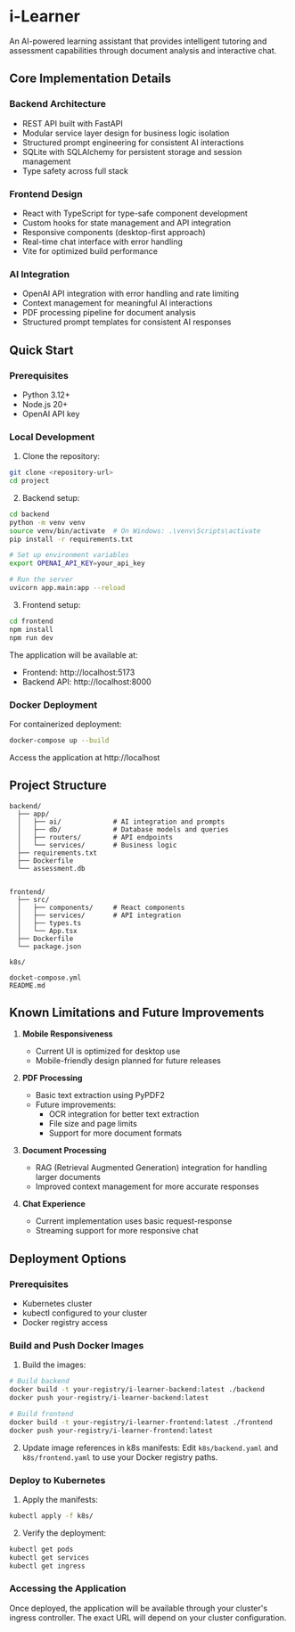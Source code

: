 # i-Learner

An AI-powered learning assistant that provides intelligent tutoring and assessment capabilities through document analysis and interactive chat.

## Core Implementation Details

### Backend Architecture

- REST API built with FastAPI
- Modular service layer design for business logic isolation
- Structured prompt engineering for consistent AI interactions
- SQLite with SQLAlchemy for persistent storage and session management
- Type safety across full stack

### Frontend Design

- React with TypeScript for type-safe component development
- Custom hooks for state management and API integration
- Responsive components (desktop-first approach)
- Real-time chat interface with error handling
- Vite for optimized build performance

### AI Integration

- OpenAI API integration with error handling and rate limiting
- Context management for meaningful AI interactions
- PDF processing pipeline for document analysis
- Structured prompt templates for consistent AI responses

## Quick Start

### Prerequisites

- Python 3.12+
- Node.js 20+
- OpenAI API key

### Local Development

1. Clone the repository:

```bash
git clone <repository-url>
cd project
```

2. Backend setup:

```bash
cd backend
python -m venv venv
source venv/bin/activate  # On Windows: .\venv\Scripts\activate
pip install -r requirements.txt

# Set up environment variables
export OPENAI_API_KEY=your_api_key

# Run the server
uvicorn app.main:app --reload
```

3. Frontend setup:

```bash
cd frontend
npm install
npm run dev
```

The application will be available at:

- Frontend: http://localhost:5173
- Backend API: http://localhost:8000

### Docker Deployment

For containerized deployment:

```bash
docker-compose up --build
```

Access the application at http://localhost

## Project Structure

```
backend/
  ├── app/
  │   ├── ai/             # AI integration and prompts
  │   ├── db/             # Database models and queries
  │   ├── routers/        # API endpoints
  │   └── services/       # Business logic
  ├── requirements.txt
  ├── Dockerfile
  └── assessment.db


frontend/
  ├── src/
  │   ├── components/     # React components
  │   ├── services/       # API integration
  │   ├── types.ts
  │   └── App.tsx
  ├── Dockerfile
  └── package.json

k8s/

docket-compose.yml
README.md
```

## Known Limitations and Future Improvements

1. **Mobile Responsiveness**

   - Current UI is optimized for desktop use
   - Mobile-friendly design planned for future releases

2. **PDF Processing**

   - Basic text extraction using PyPDF2
   - Future improvements:
     - OCR integration for better text extraction
     - File size and page limits
     - Support for more document formats

3. **Document Processing**

   - RAG (Retrieval Augmented Generation) integration for handling larger documents
   - Improved context management for more accurate responses

4. **Chat Experience**
   - Current implementation uses basic request-response
   - Streaming support for more responsive chat

## Deployment Options

### Prerequisites

- Kubernetes cluster
- kubectl configured to your cluster
- Docker registry access

### Build and Push Docker Images

1. Build the images:

```bash
# Build backend
docker build -t your-registry/i-learner-backend:latest ./backend
docker push your-registry/i-learner-backend:latest

# Build frontend
docker build -t your-registry/i-learner-frontend:latest ./frontend
docker push your-registry/i-learner-frontend:latest
```

2. Update image references in k8s manifests:
   Edit `k8s/backend.yaml` and `k8s/frontend.yaml` to use your Docker registry paths.

### Deploy to Kubernetes

1. Apply the manifests:

```bash
kubectl apply -f k8s/
```

2. Verify the deployment:

```bash
kubectl get pods
kubectl get services
kubectl get ingress
```

### Accessing the Application

Once deployed, the application will be available through your cluster's ingress controller. The exact URL will depend on your cluster configuration.
